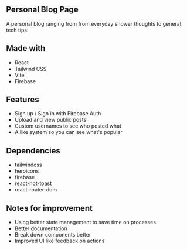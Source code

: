 ## Personal Blog Page

A personal blog ranging from from everyday shower thoughts to general tech tips.

## Made with
- React
- Tailwind CSS
- Vite
- Firebase

## Features
- Sign up / Sign in with Firebase Auth
- Upload and view public posts
- Custom usernames to see who posted what
- A like system so you can see what's popular
  
## Dependencies
- tailwindcss
- heroicons
- firebase
- react-hot-toast
- react-router-dom

## Notes for improvement
- Using better state management to save time on processes
- Better documentation
- Break down components better
- Improved UI like feedback on actions